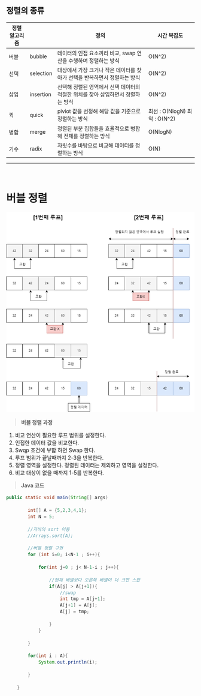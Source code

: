 ## 정렬의 종류

| 정렬 알고리즘 |  | 정의 | 시간 복잡도
| --- | --- | --- | --- | 
| 버블 | bubble | 데이터의 인접 요소끼리 비교, swap 연산을 수행하며 정렬하는 방식 |O(N^2)|
| 선택 | selection | 대상에서 가장 크거나 작은 데이터를 찾아가 선택을 반복하면서 정렬하는 방식 |O(N^2)|
| 삽입 | insertion | 선택해 정렬된 영역에서 선택 데이터의 적절한 위치를 찾아 삽입하면서 정렬하는 방식 |O(N^2)|
| 퀵 | quick | piviot 값을 선정해 해당 값을 기준으로 정렬하는 방식 |최선 :  O(NlogN)  최악 : O(N^2)|
| 병합 | merge |  정렬된 부분 집합들을 효율적으로 병합해 전체를 정렬하는 방식 |O(NlogN)|
| 기수 | radix |  자릿수를 바탕으로 비교해 데이터를 정렬하는 방식 |O(N)|

---
<br>

# 버블 정렬

![버블 정렬.drawio.png](https://github.com/gaya8487/coding-test-practice/blob/main/src/img/%25EB%25B2%2584%25EB%25B8%2594_%25EC%25A0%2595%25EB%25A0%25AC.drawio.png?raw=true)

> **버블 정렬 과정**
>
1. 비교 연산이 필요한 루프 범위를 설정한다.
2. 인접한 데이터 값을 비교한다.
3. Swqp 조건에 부합 하면 Swap 한다.
4. 루프 범위가 끝날때까지 2-3을 반복한다.
5. 정렬 영역을 설정한다. 정렬된 데이터는 제외하고 영역을 설정한다.
6. 비교 대상이 없을 때까지 1-5를 반복한다.

> **Java 코드**

```java
public static void main(String[] args) 

        int[] A = {5,2,3,4,1};
        int N = 5;
				
        //자바의 sort 이용
        //Arrays.sort(A);

        //버블 정렬 구현
        for (int i=0; i<N-1 ; i++){

            for(int j=0 ; j< N-1-i ; j++){
                
                //현재 배열보다 오른쪽 배열이 더 크면 스왑
                if(A[j] > A[j+1]){
                    //swap
                    int tmp = A[j+1];
                    A[j+1] = A[j];
                    A[j] = tmp;

                }
            }

        }

        for(int i : A){
            System.out.println(i);

        }

    }
```
